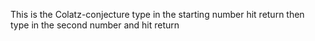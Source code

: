 This is the Colatz-conjecture
type in the starting number hit return then type in the second number and hit return
